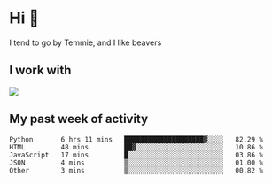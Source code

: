 <h1 align="left">Hi 👋</h1>

<p>I tend to go by Temmie, and I like beavers</p>

<h2 align="left">I work with</h2>

<div align=left>
  <img src="https://skillicons.dev/icons?i=py,godot,javascript,css,html,linux,git,blender,bash,vscode,&theme=dark">
</div>


<h2 align="left">My past week of activity</h2>

<!--START_SECTION:waka-->

```text
Python       6 hrs 11 mins   ████████████████████▓░░░░   82.29 %
HTML         48 mins         ██▓░░░░░░░░░░░░░░░░░░░░░░   10.86 %
JavaScript   17 mins         █░░░░░░░░░░░░░░░░░░░░░░░░   03.86 %
JSON         4 mins          ▒░░░░░░░░░░░░░░░░░░░░░░░░   01.00 %
Other        3 mins          ▒░░░░░░░░░░░░░░░░░░░░░░░░   00.82 %
```

<!--END_SECTION:waka-->
